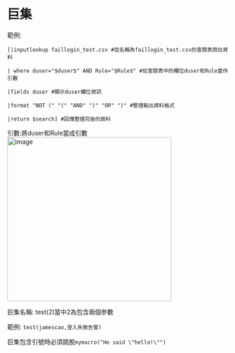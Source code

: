 巨集
===
範例:

    [|inputlookup faillogin_test.csv #從名稱為faillogin_test.csv的查閱表撈出資料
       
    | where duser="$duser$" AND Rule="$Rule$" #從查閱表中的欄位duser和Rule當作引數
        
    |fields duser #顯示duser欄位資訊
        
    |format "NOT (" "(" "AND" ")" "OR" ")" #整理輸出資料格式
        
    |return $search] #回傳整理完後的資料

引數:將duser和Rule當成引數
<img width="374" alt="image" src="https://github.com/favorite986141/jamescao/assets/125249893/a1c3f9bf-3644-4585-9330-b58bff7d216b">

巨集名稱:
test(2)當中2為包含兩個參數 

範例:
`test(jamescao,登入失敗告警)`

巨集包含引號時必須跳脫`mymacro("He said \"hello!\"")`
